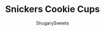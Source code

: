 ---
layout: ../../layouts/MarkdownPostLayout.astro
title: Snickers Cookie Cups
author: ShugarySweets
pubDate: 2019-01-15
description: "Easy Snickers Cookie Cups made with refrigerated cookie dough and candy bars. Take the extra step and make the caramel frosting, so worth it!!"
image_url: https://www.shugarysweets.com/wp-content/uploads/2015/08/snickers-cookie-cups-2.jpg
tags: ["Cookies","American"]
calories: 142
protein: 2
carbohydrates: 19
fats: 7
fiber: 1
ingredients: ["1 roll (32 ounce) refrigerated chocolate chip cookie dough","48 mini snickers candy, or about 6 full size snickers bars, chopped into 8 pieces","3 cups powdered sugar","1/2 cup unsalted butter, softened","2 Tablespoons milk","2 Tablespoons caramel sauce","1/2 cup peanuts","1/4 cup mini chocolate chips"]
serves: 48
time: "25 minutes"
prepTime: "15 minutes"
instructions: ["Preheat oven to 350F.","Cut cookie dough into 48 pieces. Drop each piece into a mini muffin tin.","Bake in oven for about 10-12 minutes, until lightly browned. Immediately press candy into center. Allow to cool in pan about 15 minutes. Remove and cool completely on wire rack.","For the frosting, beat powdered sugar with butter, milk and caramel sauce for 5 minutes, until light and fluffy. Pipe onto cooled cookie cups, and immediately sprinkle with peanuts and chocolate chips."]
nutrition: ["142 calories","19 grams carbohydrates","7 milligrams cholesterol","7 grams fat","1 grams fiber","2 grams protein","3 grams saturated fat","51 milligrams sodium","16 grams sugar","0 grams trans fat","3 grams unsaturated fat"]
---